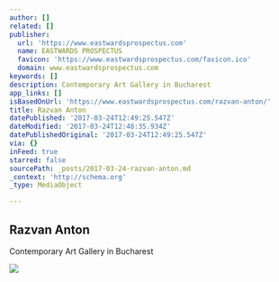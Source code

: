 ```yaml
---
author: []
related: []
publisher:
  url: 'https://www.eastwardsprospectus.com'
  name: EASTWARDS PROSPECTUS
  favicon: 'https://www.eastwardsprospectus.com/favicon.ico'
  domain: www.eastwardsprospectus.com
keywords: []
description: Contemporary Art Gallery in Bucharest
app_links: []
isBasedOnUrl: 'https://www.eastwardsprospectus.com/razvan-anton/'
title: Razvan Anton
datePublished: '2017-03-24T12:49:25.547Z'
dateModified: '2017-03-24T12:48:35.934Z'
datePublishedOriginal: '2017-03-24T12:49:25.547Z'
via: {}
inFeed: true
starred: false
sourcePath: _posts/2017-03-24-razvan-anton.md
_context: 'http://schema.org'
_type: MediaObject

---
```

<article style=""><h1>Razvan Anton</h1><p>Contemporary Art Gallery in Bucharest</p><img src="https://static1.squarespace.com/static/5417546ee4b046f29ec584a2/55796fbee4b06e95d293bd77/55796fc1e4b00bf1e6878de9/1459438643185/Anton+Razvan%2CBrain+%2Cwatercolor+and+pencil+on+paper%2C32x40cm.jpg" /></article>